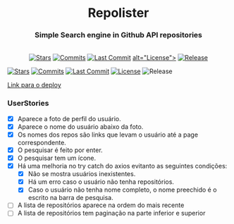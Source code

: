 <h1 align="center">
  Repolister
</h1>

<h3 align="center">
  Simple Search engine in Github API repositories
</h3>
<br>
<div align="center">
  <a href="https://github.com/nicolas-oliveira/repolister/stargazers"><img src="https://badgen.net/github/stars/nicolas-oliveira/repolister" alt="Stars"></img></a>
  <a href="https://github.com/nicolas-oliveira/repolister/commits/"><img src="https://badgen.net/github/stars/nicolas-oliveira/repolister" alt="Commits"></img></a>
  <a href="https://github.com/nicolas-oliveira/repolister/commits/"><img src="https://badgen.net/github/last-commit/nicolas-oliveira/repolister" alt="Last Commit"></img></a>
  <a href="./LICENSE"<img src="https://badgen.net/github/license/nicolas-oliveira/repolister"> alt="License"></img></a>
  <a href="#"><img src="https://badgen.net/github/release/nicolas-oliveira/repolister" alt="Release"></img></a>
</div>

[![Stars](https://badgen.net/github/stars/nicolas-oliveira/repolister)](https://github.com/nicolas-oliveira/repolister/stargazers)
[![Commits](https://badgen.net/github/commits/nicolas-oliveira/repolister)](https://github.com/nicolas-oliveira/repolister/commits/)
[![Last Commit](https://badgen.net/github/last-commit/nicolas-oliveira/repolister)](https://github.com/nicolas-oliveira/repolister/commits/)
[![License](https://badgen.net/github/license/nicolas-oliveira/repolister)](./LICENSE)
![Release](https://badgen.net/github/release/nicolas-oliveira/repolister)


[Link para o deploy](https://nicolas-oliveira.github.io/repolister/)

### UserStories

- [x] Aparece a foto de perfil do usuário.
- [x] Aparece o nome do usuário abaixo da foto.
- [x] Os nomes dos repos são links que levam o usuário até a page correspondente.
- [x] O pesquisar é feito por enter.
- [x] O pesquisar tem um ícone.
- [x] Há uma melhoria no try catch do axios evitanto as seguintes condições:
    - [x] Não se mostra usuários inexistentes.
    - [x] Há um erro caso o usuário não tenha repositórios.
    - [x] Caso o usuário não tenha nome completo, o nome preechido é o escrito na barra de pesquisa.
- [ ] A lista de repositórios aparece na ordem do mais recente
- [ ] A lista de repositórios tem paginação na parte inferior e superior
